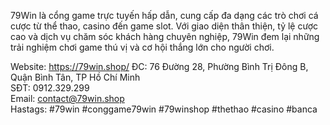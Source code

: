 79Win là cổng game trực tuyến hấp dẫn, cung cấp đa dạng các trò chơi cá cược từ thể thao, casino đến game slot. Với giao diện thân thiện, tỷ lệ cược cao và dịch vụ chăm sóc khách hàng chuyên nghiệp, 79Win đem lại những trải nghiệm chơi game thú vị và cơ hội thắng lớn cho người chơi.

Website: https://79win.shop/
ĐC:  76 Đường 28, Phường Bình Trị Đông B, Quận Bình Tân, TP Hồ Chí Minh      
SĐT: 0912.329.299     
Email: contact@79win.shop   
Hastags: #79win #conggame79win #79winshop #thethao #casino #banca
